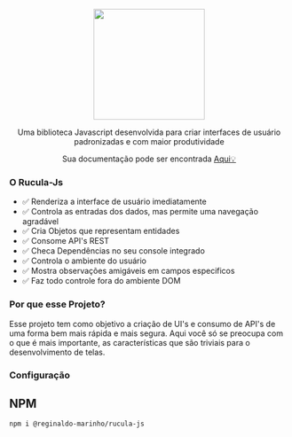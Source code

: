 <p align="center" >
  <img src="https://raw.githubusercontent.com/reginaldo-marinho/rucula-js/b76e809a44a66de3733e30388e29d672c8b61011/docs/assets/rucula.svg" style="width:200px">
</p>
<p align="center">
  Uma biblioteca Javascript desenvolvida para criar interfaces de usuário padronizadas e com maior produtividade  
</p>
<p align="center">
  Sua documentação pode ser encontrada <a href="http://rucula-js.github.io/">Aqui💡</a> 
</p>

###  O Rucula-Js 

- ✅ Renderiza a interface de usuário imediatamente 
- ✅ Controla as entradas dos dados, mas permite uma navegação agradável 
- ✅ Cria Objetos que representam entidades 
- ✅ Consome API's REST 
- ✅ Checa Dependências no seu console integrado 
- ✅ Controla o ambiente do usuário 
- ✅ Mostra observações amigáveis em campos especificos 
- ✅ Faz todo controle fora do ambiente DOM

### Por que esse Projeto?
Esse projeto tem como objetivo a criação de UI's e consumo de API's de uma forma bem mais rápida e mais segura. Aqui você só se preocupa com o que é mais importante, as características que são triviais para o desenvolvimento de telas.

### Configuração

## NPM 
```
npm i @reginaldo-marinho/rucula-js
```
